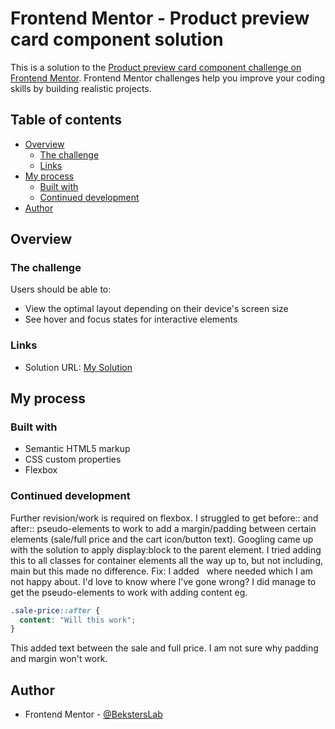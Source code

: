 # Frontend Mentor - Product preview card component solution

This is a solution to the [Product preview card component challenge on Frontend Mentor](https://www.frontendmentor.io/challenges/product-preview-card-component-GO7UmttRfa). Frontend Mentor challenges help you improve your coding skills by building realistic projects.

## Table of contents

- [Overview](#overview)
  - [The challenge](#the-challenge)
  - [Links](#links)
- [My process](#my-process)
  - [Built with](#built-with)
  - [Continued development](#continued-development)
- [Author](#author)

## Overview

### The challenge

Users should be able to:

- View the optimal layout depending on their device's screen size
- See hover and focus states for interactive elements

### Links

- Solution URL: [My Solution](https://beksterslab.github.io/product-preview-card-component-main)

## My process

### Built with

- Semantic HTML5 markup
- CSS custom properties
- Flexbox

### Continued development

Further revision/work is required on flexbox. I struggled to get before:: and after:: pseudo-elements to work to add a margin/padding between certain elements (sale/full price and the cart icon/button text). Googling came up with the solution to apply display:block to the parent element. I tried adding this to all classes for container elements all the way up to, but not including, main but this made no difference.
Fix: I added &nbsp; where needed which I am not happy about. I'd love to know where I've gone wrong?
I did manage to get the pseudo-elements to work with adding content eg.

```css
.sale-price::after {
  content: "Will this work";
}
```

This added text between the sale and full price. I am not sure why padding and margin won't work.

## Author

- Frontend Mentor - [@BekstersLab](https://www.frontendmentor.io/profile/BekstersLab)
